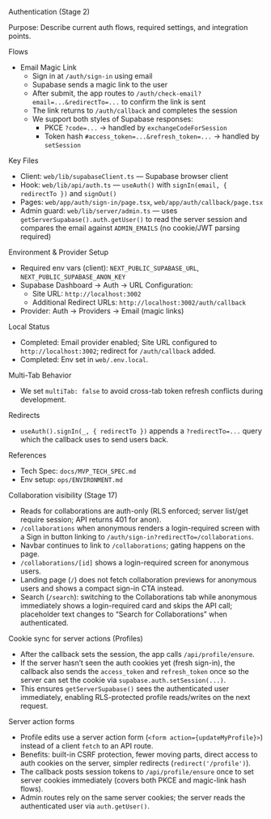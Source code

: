 Authentication (Stage 2)

Purpose: Describe current auth flows, required settings, and integration points.

Flows
- Email Magic Link
  - Sign in at `/auth/sign-in` using email
  - Supabase sends a magic link to the user
  - After submit, the app routes to `/auth/check-email?email=...&redirectTo=...` to confirm the link is sent
  - The link returns to `/auth/callback` and completes the session
  - We support both styles of Supabase responses:
    - PKCE `?code=...` → handled by `exchangeCodeForSession`
    - Token hash `#access_token=...&refresh_token=...` → handled by `setSession`

Key Files
- Client: `web/lib/supabaseClient.ts` — Supabase browser client
- Hook: `web/lib/api/auth.ts` — `useAuth()` with `signIn(email, { redirectTo })` and `signOut()`
- Pages: `web/app/auth/sign-in/page.tsx`, `web/app/auth/callback/page.tsx`
 - Admin guard: `web/lib/server/admin.ts` — uses `getServerSupabase().auth.getUser()` to read the server session and compares the email against `ADMIN_EMAILS` (no cookie/JWT parsing required)

Environment & Provider Setup
- Required env vars (client): `NEXT_PUBLIC_SUPABASE_URL`, `NEXT_PUBLIC_SUPABASE_ANON_KEY`
- Supabase Dashboard → Auth → URL Configuration:
  - Site URL: `http://localhost:3002`
  - Additional Redirect URLs: `http://localhost:3002/auth/callback`
- Provider: Auth → Providers → Email (magic links)

Local Status
- Completed: Email provider enabled; Site URL configured to `http://localhost:3002`; redirect for `/auth/callback` added.
- Completed: Env set in `web/.env.local`.

Multi-Tab Behavior
- We set `multiTab: false` to avoid cross-tab token refresh conflicts during development.

Redirects
- `useAuth().signIn(_, { redirectTo })` appends a `?redirectTo=...` query which the callback uses to send users back.

References
- Tech Spec: `docs/MVP_TECH_SPEC.md`
- Env setup: `ops/ENVIRONMENT.md`

Collaboration visibility (Stage 17)
- Reads for collaborations are auth-only (RLS enforced; server list/get require session; API returns 401 for anon).
- `/collaborations` when anonymous renders a login-required screen with a Sign in button linking to `/auth/sign-in?redirectTo=/collaborations`.
- Navbar continues to link to `/collaborations`; gating happens on the page.
 - `/collaborations/[id]` shows a login-required screen for anonymous users.
 - Landing page (`/`) does not fetch collaboration previews for anonymous users and shows a compact sign-in CTA instead.
 - Search (`/search`): switching to the Collaborations tab while anonymous immediately shows a login-required card and skips the API call; placeholder text changes to “Search for Collaborations” when authenticated.

Cookie sync for server actions (Profiles)
- After the callback sets the session, the app calls `/api/profile/ensure`.
- If the server hasn’t seen the auth cookies yet (fresh sign-in), the callback also sends the `access_token` and `refresh_token` once so the server can set the cookie via `supabase.auth.setSession(...)`.
- This ensures `getServerSupabase()` sees the authenticated user immediately, enabling RLS-protected profile reads/writes on the next request.

Server action forms
- Profile edits use a server action form (`<form action={updateMyProfile}>`) instead of a client `fetch` to an API route.
- Benefits: built-in CSRF protection, fewer moving parts, direct access to auth cookies on the server, simpler redirects (`redirect('/profile')`).
- The callback posts session tokens to `/api/profile/ensure` once to set server cookies immediately (covers both PKCE and magic-link hash flows).
 - Admin routes rely on the same server cookies; the server reads the authenticated user via `auth.getUser()`.

